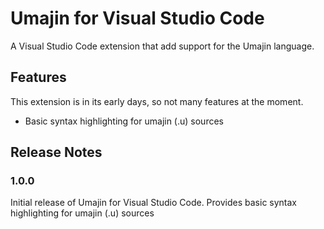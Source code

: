 # Umajin for Visual Studio Code

A Visual Studio Code extension that add support for the Umajin language.

## Features

This extension is in its early days, so not many features at the moment.

* Basic syntax highlighting for umajin (.u) sources

## Release Notes

### 1.0.0

Initial release of Umajin for Visual Studio Code.
Provides basic syntax highlighting for umajin (.u) sources
